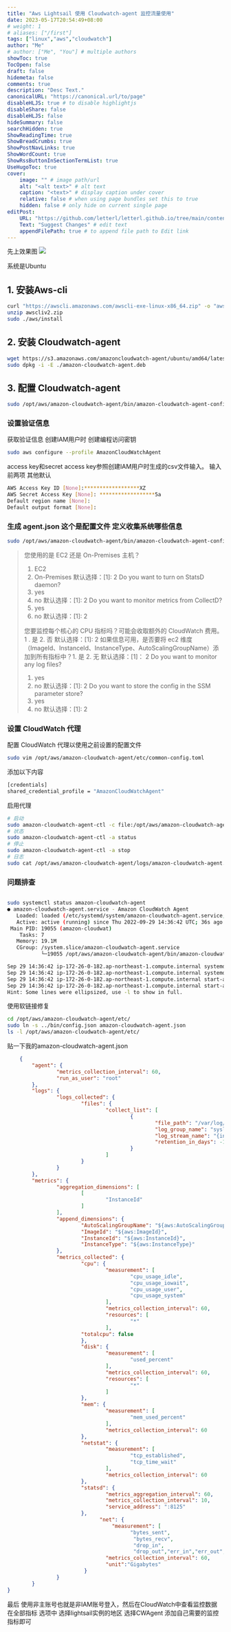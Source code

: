 ```yaml
---
title: "Aws Lightsail 使用 Cloudwatch-agent 监控流量使用" 
date: 2023-05-17T20:54:49+08:00
# weight: 1
# aliases: ["/first"]
tags: ["linux","aws","cloudwatch"]
author: "Me"
# author: ["Me", "You"] # multiple authors
showToc: true
TocOpen: false
draft: false
hidemeta: false
comments: true
description: "Desc Text."
canonicalURL: "https://canonical.url/to/page"
disableHLJS: true # to disable highlightjs
disableShare: false
disableHLJS: false
hideSummary: false
searchHidden: true
ShowReadingTime: true
ShowBreadCrumbs: true
ShowPostNavLinks: true
ShowWordCount: true
ShowRssButtonInSectionTermList: true
UseHugoToc: true
cover:
    image: "" # image path/url
    alt: "<alt text>" # alt text
    caption: "<text>" # display caption under cover
    relative: false # when using page bundles set this to true
    hidden: false # only hide on current single page
editPost:
    URL: "https://github.com/letterl/letterl.github.io/tree/main/content/posts"
    Text: "Suggest Changes" # edit text
    appendFilePath: true # to append file path to Edit link
---
```

先上效果图
![](https://up-web.pages.dev/img/20230517212000.16d0bc8b.png "")



系统是Ubuntu

## 1. 安装Aws-cli

```bash
curl "https://awscli.amazonaws.com/awscli-exe-linux-x86_64.zip" -o "awscliv2.zip"
unzip awscliv2.zip
sudo ./aws/install
```





## 2. 安装 Cloudwatch-agent

```bash
wget https://s3.amazonaws.com/amazoncloudwatch-agent/ubuntu/amd64/latest/amazon-cloudwatch-agent.deb
sudo dpkg -i -E ./amazon-cloudwatch-agent.deb
```

## 3. 配置 Cloudwatch-agent

```bash
sudo /opt/aws/amazon-cloudwatch-agent/bin/amazon-cloudwatch-agent-config-wizard
```


### 设置验证信息

获取验证信息 创建IAM用户时 创建编程访问密钥


```bash
sudo aws configure --profile AmazonCloudWatchAgent
```
access key和secret access key参照创建IAM用户时生成的csv文件输入。
输入前两项 其他默认
```bash
AWS Access Key ID [None]:******************XZ
AWS Secret Access Key [None]: ******************5a
Default region name [None]:
Default output format [None]:
```


### 生成 agent.json 这个是配置文件 定义收集系统哪些信息

```bash
sudo /opt/aws/amazon-cloudwatch-agent/bin/amazon-cloudwatch-agent-config-wizard
```

>您使用的是 EC2 还是 On-Premises 主机？
>1. EC2
>2. On-Premises
>默认选择：[1]:
>2
>Do you want to turn on StatsD daemon?
>1. yes
>2. no
>默认选择：[1]:
>2
>Do you want to monitor metrics from CollectD?
>1. yes
>2. no
>默认选择：[1]:
>2
>
>您要监控每个核心的 CPU 指标吗？可能会收取额外的 CloudWatch 费用。1
>. 是
>2. 否
>默认选择：[1]:
>2
>如果信息可用，是否要将 ec2 维度（ImageId、InstanceId、InstanceType、AutoScalingGroupName）添加到所有指标中？1.
>是
>2. 无
>默认选择：[1]：
>2
>Do you want to monitor any log files?
>1. yes
>2. no
>默认选择：[1]:
>2
>Do you want to store the config in the SSM parameter store?
>1. yes
>2. no
>默认选择：[1]:
>2

### 设置 CloudWatch 代理
配置 CloudWatch 代理以使用之前设置的配置文件
```bash
sudo vim /opt/aws/amazon-cloudwatch-agent/etc/common-config.toml
```

添加以下内容
```bash
[credentials]
shared_credential_profile = "AmazonCloudWatchAgent"
```

启用代理
```bash
# 启动
sudo amazon-cloudwatch-agent-ctl -c file:/opt/aws/amazon-cloudwatch-agent/bin/config.json -a fetch-config -s
# 状态
sudo amazon-cloudwatch-agent-ctl -a status
# 停止
sudo amazon-cloudwatch-agent-ctl -a stop
# 日志
sudo cat /opt/aws/amazon-cloudwatch-agent/logs/amazon-cloudwatch-agent.log
```

### 问题排查
```bash

sudo systemctl status amazon-cloudwatch-agent
● amazon-cloudwatch-agent.service - Amazon CloudWatch Agent
   Loaded: loaded (/etc/systemd/system/amazon-cloudwatch-agent.service; enabled; vendor preset: disabled)
   Active: active (running) since Thu 2022-09-29 14:36:42 UTC; 36s ago
 Main PID: 19055 (amazon-cloudwat)
    Tasks: 7
   Memory: 19.1M
   CGroup: /system.slice/amazon-cloudwatch-agent.service
           └─19055 /opt/aws/amazon-cloudwatch-agent/bin/amazon-cloudwatch-agent -config /opt/aws/amazon-cloudwatch-agent/etc/amazon-cloudwatch-agent.toml -envconfig /opt/aws/amazon-cloudwatch-agent...

Sep 29 14:36:42 ip-172-26-0-182.ap-northeast-1.compute.internal systemd[1]: Stopped Amazon CloudWatch Agent.
Sep 29 14:36:42 ip-172-26-0-182.ap-northeast-1.compute.internal systemd[1]: Started Amazon CloudWatch Agent.
Sep 29 14:36:42 ip-172-26-0-182.ap-northeast-1.compute.internal start-amazon-cloudwatch-agent[19055]: /opt/aws/amazon-cloudwatch-agent/etc/amazon-cloudwatch-agent.json does not exist or cann...ing it.
Sep 29 14:36:42 ip-172-26-0-182.ap-northeast-1.compute.internal start-amazon-cloudwatch-agent[19055]: I! Detecting run_as_user...
Hint: Some lines were ellipsized, use -l to show in full.
```
使用软链接修复

```bash
cd /opt/aws/amazon-cloudwatch-agent/etc/
sudo ln -s ../bin/config.json amazon-cloudwatch-agent.json
ls -l /opt/aws/amazon-cloudwatch-agent/etc/
```

贴一下我的amazon-cloudwatch-agent.json
```json
    {
        "agent": {
                "metrics_collection_interval": 60,
                "run_as_user": "root"
        },
        "logs": {
                "logs_collected": {
                        "files": {
                                "collect_list": [
                                        {
                                                "file_path": "/var/log/messages",
                                                "log_group_name": "syslog",
                                                "log_stream_name": "{instance_id}",
                                                "retention_in_days": -1
                                        }
                                ]
                        }
                }
        },
        "metrics": {
                "aggregation_dimensions": [
                        [
                                "InstanceId"
                        ]
                ],
                "append_dimensions": {
                        "AutoScalingGroupName": "${aws:AutoScalingGroupName}",
                        "ImageId": "${aws:ImageId}",
                        "InstanceId": "${aws:InstanceId}",
                        "InstanceType": "${aws:InstanceType}"
                },
                "metrics_collected": {
                        "cpu": {
                                "measurement": [
                                        "cpu_usage_idle",
                                        "cpu_usage_iowait",
                                        "cpu_usage_user",
                                        "cpu_usage_system"
                                ],
                                "metrics_collection_interval": 60,
                                "resources": [
                                        "*"
                                ],
                        "totalcpu": false
                        },
                        "disk": {
                                "measurement": [
                                        "used_percent"
                                ],
                                "metrics_collection_interval": 60,
                                "resources": [
                                        "*"
                                ]
                        },
                        "mem": {
                                "measurement": [
                                        "mem_used_percent"
                                ],
                                "metrics_collection_interval": 60
                        },
                        "netstat": {
                                "measurement": [
                                        "tcp_established",
                                        "tcp_time_wait"
                                ],
                                "metrics_collection_interval": 60
                        },
                        "statsd": {
                                "metrics_aggregation_interval": 60,
                                "metrics_collection_interval": 10,
                                "service_address": ":8125"
                        },
                              "net": {
                                  "measurement": [
                                        "bytes_sent",
                                         "bytes_recv",
                                         "drop_in",
                                         "drop_out","err_in","err_out","packets_sent","packets_recv"],
                                "metrics_collection_interval": 60,
                                "unit":"Gigabytes"
                         }
                }
        }
}
```

最后 使用非主账号也就是非IAM账号登入，然后在CloudWatch中查看监控数据
在全部指标 选项中 选择lightsail实例的地区 选择CWAgent
添加自己需要的监控指标即可